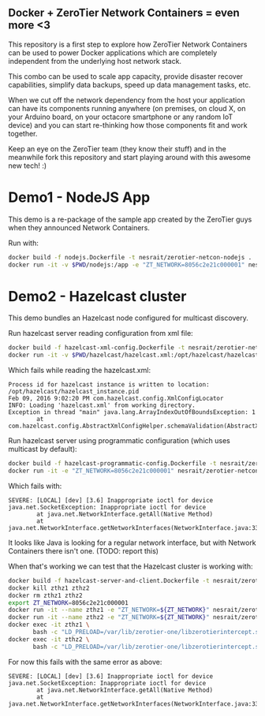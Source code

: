 
Docker + ZeroTier Network Containers = even more <3
---------------------------------------------------

This repository is a first step to explore how ZeroTier Network Containers
can be used to power Docker applications which are completely independent from
the underlying host network stack.

This combo can be used to scale app capacity, provide disaster recover
capabilities, simplify data backups, speed up data management tasks, etc.

When we cut off the network dependency from the host your application can have
its components running anywhere (on premises, on cloud X, on your Arduino board,
on your octacore smartphone or any random IoT device) and you can start
re-thinking how those components fit and work together.

Keep an eye on the ZeroTier team (they know their stuff) and in the meanwhile
fork this repository and start playing around with this awesome new tech! :)


Demo1 - NodeJS App
==================

This demo is a re-package of the sample app created by the ZeroTier guys when
they announced Network Containers.

Run with:
```bash
docker build -f nodejs.Dockerfile -t nesrait/zerotier-netcon-nodejs .
docker run -it -v $PWD/nodejs:/app -e "ZT_NETWORK=8056c2e21c000001" nesrait/zerotier-netcon-nodejs
```


Demo2 - Hazelcast cluster
=========================

This demo bundles an Hazelcast node configured for multicast discovery.

Run hazelcast server reading configuration from xml file:
```bash
docker build -f hazelcast-xml-config.Dockerfile -t nesrait/zerotier-netcon-hazelcast-xml-config .
docker run -it -v $PWD/hazelcast/hazelcast.xml:/opt/hazelcast/hazelcast.xml -e "ZT_NETWORK=8056c2e21c000001" nesrait/zerotier-netcon-hazelcast-xml-config
```

Which fails while reading the hazelcast.xml:
```
Process id for hazelcast instance is written to location:  /opt/hazelcast/hazelcast_instance.pid
Feb 09, 2016 9:02:20 PM com.hazelcast.config.XmlConfigLocator
INFO: Loading 'hazelcast.xml' from working directory.
Exception in thread "main" java.lang.ArrayIndexOutOfBoundsException: 1
        at com.hazelcast.config.AbstractXmlConfigHelper.schemaValidation(AbstractXmlConfigHelper.java:154)
```

Run hazelcast server using programmatic configuration (which uses multicast by default):
```bash
docker build -f hazelcast-programmatic-config.Dockerfile -t nesrait/zerotier-netcon-hazelcast-programmatic-config .
docker run -it -e "ZT_NETWORK=8056c2e21c000001" nesrait/zerotier-netcon-hazelcast-programmatic-config
```

Which fails with:
```
SEVERE: [LOCAL] [dev] [3.6] Inappropriate ioctl for device
java.net.SocketException: Inappropriate ioctl for device
        at java.net.NetworkInterface.getAll(Native Method)
        at java.net.NetworkInterface.getNetworkInterfaces(NetworkInterface.java:334)
```

It looks like Java is looking for a regular network interface, but
with Network Containers there isn't one.
(TODO: report this)

When that's working we can test that the Hazelcast cluster is working with:
```bash
docker build -f hazelcast-server-and-client.Dockerfile -t nesrait/zerotier-netcon-hazelcast-server-and-client .
docker kill zthz1 zthz2
docker rm zthz1 zthz2
export ZT_NETWORK=8056c2e21c000001
docker run -it --name zthz1 -e "ZT_NETWORK=${ZT_NETWORK}" nesrait/zerotier-netcon-hazelcast-server-and-client
docker run -it --name zthz2 -e "ZT_NETWORK=${ZT_NETWORK}" nesrait/zerotier-netcon-hazelcast-server-and-client
docker exec -it zthz1 \
       bash -c "LD_PRELOAD=/var/lib/zerotier-one/libzerotierintercept.so ZT_NC_NETWORK=/var/lib/zerotier-one/nc_${ZT_NETWORK} java -cp hazelcast-all-3.6.jar:. Client"
docker exec -it zthz2 \
       bash -c "LD_PRELOAD=/var/lib/zerotier-one/libzerotierintercept.so ZT_NC_NETWORK=/var/lib/zerotier-one/nc_${ZT_NETWORK} java -cp hazelcast-all-3.6.jar:. Client"
```

For now this fails with the same error as above:
```
SEVERE: [LOCAL] [dev] [3.6] Inappropriate ioctl for device
java.net.SocketException: Inappropriate ioctl for device
        at java.net.NetworkInterface.getAll(Native Method)
        at java.net.NetworkInterface.getNetworkInterfaces(NetworkInterface.java:334)
```
